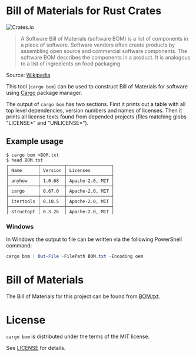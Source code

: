 # Bill of Materials for Rust Crates

![Crates.io](https://img.shields.io/crates/v/cargo-bom.svg)

> A Software Bill of Materials (software BOM) is a list of components in a piece
> of software. Software vendors often create products by assembling open source
> and commercial software components. The software BOM describes the components
> in a product. It is analogous to a list of ingredients on food packaging.

Source: [Wikipedia](https://en.wikipedia.org/wiki/Software_bill_of_materials)

This tool (`cargo bom`) can be used to construct Bill of Materials for software
using [Cargo](http://doc.crates.io/) package manager.

The output of `cargo bom` has two sections. First it prints out a table with all
top level dependencies, version numbers and names of licenses. Then it prints
all license texts found from depended projects (files matching globs "LICENSE*"
and "UNLICENSE*").

## Example usage

```console
$ cargo bom >BOM.txt
$ head BOM.txt
┌───────────┬─────────┬─────────────────┐
│ Name      │ Version │ Licenses        │
├───────────┼─────────┼─────────────────┤
│ anyhow    │ 1.0.68  │ Apache-2.0, MIT │
├───────────┼─────────┼─────────────────┤
│ cargo     │ 0.67.0  │ Apache-2.0, MIT │
├───────────┼─────────┼─────────────────┤
│ itertools │ 0.10.5  │ Apache-2.0, MIT │
├───────────┼─────────┼─────────────────┤
│ structopt │ 0.3.26  │ Apache-2.0, MIT │

```

### Windows

In Windows the output to file can be written via the following PowerShell command:

```powershell
cargo bom | Out-File -FilePath BOM.txt -Encoding oem
```

# Bill of Materials

The Bill of Materials for this project can be found from [BOM.txt](./BOM.txt).

# License

`cargo bom` is distributed under the terms of the MIT license.

See [LICENSE](./LICENSE) for details.

